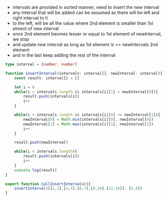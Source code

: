 - intervals are provided in sorted manner, need to insert the new interval
- any interval that will be added can be assumed as there will be left and right interval to it 
- to the left, will be all the value where 2nd element is smaller than 1st elment of new interval
- once 2nd element beomes lesser or equal to 1st element of newInterval, we stop 
- and update new interval as long as 1st element is <= newIntervals 2nd element
- and in the last keep adding the rest of the interval


```ts
type interval = [number, number]

function insertInterval(intervals: interval[], newInterval: interval){
    const result: interval[] = []

    let i = 0
    while(i < intervals.length && intervals[i][1] < newInterval[0]){
        result.push(intervals[i])
        i++
    }

    while(i < intervals.length && intervals[i][0] <= newInterval[1]){
        newInterval[0] = Math.min(intervals[i][0], newInterval[0])
        newInterval[1] = Math.max(intervals[i][1], newInterval[1])
        i++
    }

    result.push(newInterval)

    while(i < intervals.length){
        result.push(intervals[i])
        i++
    }
    console.log(result)
}

export function CallInsertIntervals(){
    insertInterval([[1,2],[3,4],[6,7],[8,10],[12,16]], [5,8])
}

```
